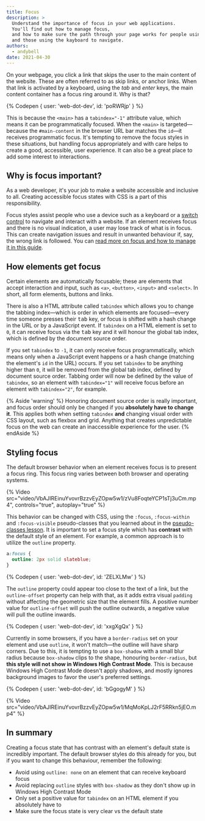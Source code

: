 ```yaml
---
title: Focus
description: >
  Understand the importance of focus in your web applications.
  You'll find out how to manage focus,
  and how to make sure the path through your page works for people using a mouse,
  and those using the kayboard to navigate.
authors:
  - andybell
date: 2021-04-30
---
```


On your webpage,
you click a link that skips the user to the main content of the website.
These are often referred to as skip links, or anchor links.
When that link is activated by a keyboard, using the *tab* and *enter* keys,
the main content container has a focus ring around it. Why is that?

{% Codepen {
  user: 'web-dot-dev',
  id: 'poRWRjp'
} %}

This is because the `<main>` has a `tabindex="-1"` attribute value,
which means it can be programmatically focused.
When the `<main>` is targeted—because the `#main-content`
in the browser URL bar matches the `id`—it receives programmatic focus.
It's tempting to remove the focus styles in these situations,
but handling focus appropriately and with care helps to create a good,
accessible, user experience.
It can also be a great place to add some interest to interactions.

## Why is focus important?

As a web developer,
it's your job to make a website accessible and inclusive to all.
Creating accessible focus states with CSS is a part of this responsibility.

Focus styles assist people who use a device such as a keyboard or a
[switch control](https://www.24a11y.com/2018/i-used-a-switch-control-for-a-day/)
to navigate and interact with a website.
If an element receives focus and there is no visual indication,
a user may lose track of what is in focus.
This can create navigation issues and result in unwanted behaviour if,
say, the wrong link is followed.
You can
[read more on focus and how to manage it in this guide](https://developers.google.com/web/fundamentals/accessibility/focus).

## How elements get focus

Certain elements are automatically focusable;
these are elements that accept interaction and input, such as `<a>`,
`<button>`, `<input>` and `<select>`.
In short, all form elements, buttons and links.

There is also a HTML attribute called `tabindex` which allows you to change the tabbing index—which is 
order in which elements are focused—every time someone presses their <kbd>tab</kbd> key,
or focus is shifted with a hash change in the URL or by a JavaScript event.
If `tabindex` on a HTML element is set to `0`,
it can receive focus via the <kbd>tab</kbd> key and it will honour the global tab index,
which is defined by the document source order.

If you set `tabindex` to `-1`, it can only receive focus programmatically,
which means only when a JavaScript event happens
or a hash change (matching the element's `id` in the URL) occurs.
If you set `tabindex` to be anything higher than `0`,
it will be removed from the global tab index,
defined by document source order.
Tabbing order will now be defined by the value of `tabindex`,
so an element with `tabindex="1"` will receive focus before an element with `tabindex="2"`, for example.

{% Aside 'warning' %}
Honoring document source order is really important,
and focus order should only be changed if you **absolutely have to change it**.
This applies both when setting `tabindex` **and** changing visual order with CSS layout,
such as flexbox and grid.
Anything that creates unpredictable focus on the web
can create an inaccessible experience for the user.
{% endAside %}

## Styling focus

The default browser behavior when an element receives focus is to present a focus ring.
This focus ring varies between both browser and operating systems.

{% Video
  src="video/VbAJIREinuYvovrBzzvEyZOpw5w1/zVu8FoqteYCP1sTj3uCm.mp4",
  controls="true",
  autoplay="true"
%}

This behavior can be changed with CSS,
using the `:focus`, `:focus-within` and `:focus-visible`
pseudo-classes that you learned about in the
[pseudo-classes lesson](/learn/layout/pseudo-classes).
It is important to set a focus style which has **contrast** with the default style of an element.
For example, a common approach is to utilize the `outline` property.

```css
a:focus {
  outline: 2px solid slateblue;
}
```

{% Codepen {
  user: 'web-dot-dev',
  id: 'ZELXLMw'
} %}

The `outline` property could appear too close to the text of a link,
but the `outline-offset` property can help with that,
as it adds extra visual `padding` without affecting the geometric size that the element fills.
A positive number value for `outline-offset` will push the outline outwards,
a negative value will pull the outline inwards.

{% Codepen {
  user: 'web-dot-dev',
  id: 'xxgXgQx'
} %}

Currently in some browsers,
if you have a `border-radius` set on your element and use `outline`,
it won't match—the outline will have sharp corners.
Due to this,
it is tempting to use a `box-shadow` with a small blur radius because `box-shadow` clips to the shape,
honouring `border-radius`,
but **this style will not show in Windows High Contrast Mode**.
This is because Windows High Contrast Mode doesn't apply shadows,
and mostly ignores background images to favor the user's preferred settings.

{% Codepen {
  user: 'web-dot-dev',
  id: 'bGgogyM'
} %}

{% Video src="video/VbAJIREinuYvovrBzzvEyZOpw5w1/MqMoKpLJ2rF5RRkn5jEO.mp4" %}

## In summary

Creating a focus state that has contrast with an element's default state is incredibly important. The default browser styles do this already for you, but if you want to change this behaviour, remember the following:

- Avoid using `outline: none` on an element that can receive keyboard focus
- Avoid replacing `outline` styles with `box-shadow`
as they don't show up in Windows High Contrast Mode
- Only set a positive value for `tabindex` on an HTML element if you absolutely have to
- Make sure the focus state is very clear vs the default state
